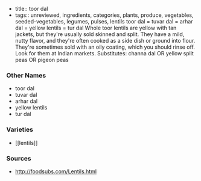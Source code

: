 - title:: toor dal
- tags:: unreviewed, ingredients, categories, plants, produce, vegetables, seeded-vegetables, legumes, pulses, lentils
toor dal = tuvar dal = arhar dal = yellow lentils = tur dal Whole toor lentils are yellow with tan jackets, but they're usually sold skinned and split. They have a mild, nutty flavor, and they're often cooked as a side dish or ground into flour. They're sometimes sold with an oily coating, which you should rinse off. Look for them at Indian markets. Substitutes: channa dal OR yellow split peas OR pigeon peas

### Other Names

* toor dal
* tuvar dal
* arhar dal
* yellow lentils
* tur dal

### Varieties

* [[lentils]]

### Sources
* http://foodsubs.com/Lentils.html
